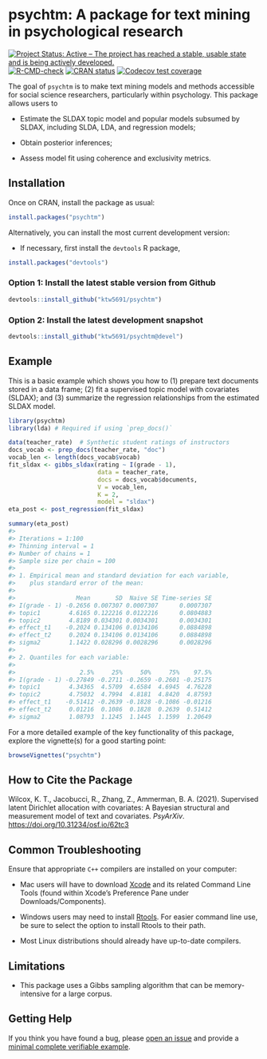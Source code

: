 
<!-- README.md is generated from README.Rmd. Please edit that file -->

# psychtm: A package for text mining in psychological research

<!-- badges: start -->

[![Project Status: Active – The project has reached a stable, usable
state and is being actively
developed.](https://www.repostatus.org/badges/latest/active.svg)](https://www.repostatus.org/#active)
[![R-CMD-check](https://github.com/ktw5691/psychtm/workflows/R-CMD-check/badge.svg)](https://github.com/ktw5691/psychtm/actions)
[![CRAN
status](https://www.r-pkg.org/badges/version/psychtm)](https://CRAN.R-project.org/package=psychtm)
[![Codecov test
coverage](https://codecov.io/gh/ktw5691/psychtm/branch/main/graph/badge.svg)](https://app.codecov.io/gh/ktw5691/psychtm?branch=main)
<!-- badges: end -->

The goal of `psychtm` is to make text mining models and methods
accessible for social science researchers, particularly within
psychology. This package allows users to

-   Estimate the SLDAX topic model and popular models subsumed by SLDAX,
    including SLDA, LDA, and regression models;

-   Obtain posterior inferences;

-   Assess model fit using coherence and exclusivity metrics.

## Installation

Once on CRAN, install the package as usual:

``` r
install.packages("psychtm")
```

Alternatively, you can install the most current development version:

-   If necessary, first install the `devtools` R package,

``` r
install.packages("devtools")
```

### Option 1: Install the latest stable version from Github

``` r
devtools::install_github("ktw5691/psychtm")
```

### Option 2: Install the latest development snapshot

``` r
devtools::install_github("ktw5691/psychtm@devel")
```

## Example

This is a basic example which shows you how to (1) prepare text
documents stored in a data frame; (2) fit a supervised topic model with
covariates (SLDAX); and (3) summarize the regression relationships from
the estimated SLDAX model.

``` r
library(psychtm)
library(lda) # Required if using `prep_docs()`

data(teacher_rate)  # Synthetic student ratings of instructors
docs_vocab <- prep_docs(teacher_rate, "doc")
vocab_len <- length(docs_vocab$vocab)
fit_sldax <- gibbs_sldax(rating ~ I(grade - 1),
                         data = teacher_rate,
                         docs = docs_vocab$documents,
                         V = vocab_len,
                         K = 2,
                         model = "sldax")
eta_post <- post_regression(fit_sldax)
```

``` r
summary(eta_post)
#> 
#> Iterations = 1:100
#> Thinning interval = 1 
#> Number of chains = 1 
#> Sample size per chain = 100 
#> 
#> 1. Empirical mean and standard deviation for each variable,
#>    plus standard error of the mean:
#> 
#>                 Mean       SD  Naive SE Time-series SE
#> I(grade - 1) -0.2656 0.007307 0.0007307      0.0007307
#> topic1        4.6165 0.122216 0.0122216      0.0804883
#> topic2        4.8189 0.034301 0.0034301      0.0034301
#> effect_t1    -0.2024 0.134106 0.0134106      0.0884898
#> effect_t2     0.2024 0.134106 0.0134106      0.0884898
#> sigma2        1.1422 0.028296 0.0028296      0.0028296
#> 
#> 2. Quantiles for each variable:
#> 
#>                  2.5%     25%     50%     75%    97.5%
#> I(grade - 1) -0.27849 -0.2711 -0.2659 -0.2601 -0.25175
#> topic1        4.34365  4.5709  4.6584  4.6945  4.76228
#> topic2        4.75032  4.7994  4.8181  4.8420  4.87593
#> effect_t1    -0.51412 -0.2639 -0.1828 -0.1086 -0.01216
#> effect_t2     0.01216  0.1086  0.1828  0.2639  0.51412
#> sigma2        1.08793  1.1245  1.1445  1.1599  1.20649
```

For a more detailed example of the key functionality of this package,
explore the vignette(s) for a good starting point:

``` r
browseVignettes("psychtm")
```

## How to Cite the Package

Wilcox, K. T., Jacobucci, R., Zhang, Z., Ammerman, B. A. (2021).
Supervised latent Dirichlet allocation with covariates: A Bayesian
structural and measurement model of text and covariates. *PsyArXiv*.
<https://doi.org/10.31234/osf.io/62tc3>

## Common Troubleshooting

Ensure that appropriate `C++` compilers are installed on your computer:

-   Mac users will have to download
    [Xcode](https://apps.apple.com/ca/app/xcode/id497799835?mt=12) and
    its related Command Line Tools (found within Xcode’s Preference Pane
    under Downloads/Components).

-   Windows users may need to install
    [Rtools](https://CRAN.R-project.org/bin/windows/Rtools/). For easier
    command line use, be sure to select the option to install Rtools to
    their path.

-   Most Linux distributions should already have up-to-date compilers.

## Limitations

-   This package uses a Gibbs sampling algorithm that can be
    memory-intensive for a large corpus.

## Getting Help

If you think you have found a bug, please [open an
issue](https://github.com/ktw5691/psychtm/issues) and provide a [minimal
complete verifiable example](https://stackoverflow.com/help/mcve).
